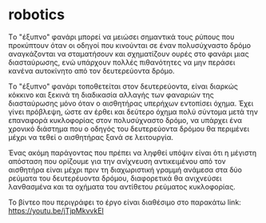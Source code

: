 # robotics
Tο "έξυπνο" φανάρι μπορεί να μειώσει σημαντικά τους ρύπους που προκύπτουν όταν οι οδηγοί που κινούνται σε έναν πολυσύχναστο δρόμο αναγκάζονται να σταματήσουν και σχηματίζουν ουρές στο φανάρι μιας διασταύρωσης, ενώ υπάρχουν πολλές πιθανότητες να μην περάσει κανένα αυτοκίνητο από τον δευτερεύοντα δρόμο. 

Tο "έξυπνο" φανάρι τοποθετείται στον δευτερεύοντα, είναι διαρκώς κόκκινο και ξεκινά τη διαδικασία αλλαγής των φαναριών της διασταύρωσης μόνο όταν ο αισθητήρας υπερήχων εντοπίσει όχημα. Έχει γίνει πρόβλεψη, ώστε αν έρθει και δεύτερο όχημα πολύ σύντομα μετά την επαναφορά κυκλοφορίας στον πολυσύχναστο δρόμο, να υπάρχει ένα χρονικό διάστημα που ο οδηγός του δευτερεύοντα δρόμου θα περιμένει μέχρι να τεθεί ο αισθητήρας ξανά σε λειτουργία.

Ένας ακόμη παράγοντας που πρέπει να ληφθεί υπόψιν είναι ότι η μέγιστη απόσταση που ορίζουμε για την ανίχνευση αντικειμένου από τον αισθητήρα είναι μέχρι πριν τη διαχωριστική γραμμή ανάμεσα στα δύο ρεύματα του δευτερέυοντα δρόμου, διαφορετικά θα ανιχνεύσει λανθασμένα και τα οχήματα του αντίθετου ρεύματος κυκλοφορίας.

Το βίντεο που περιγράφει το έργο είναι διαθέσιμο στο παρακάτω link:
https://youtu.be/jTjpMkvvkEI






